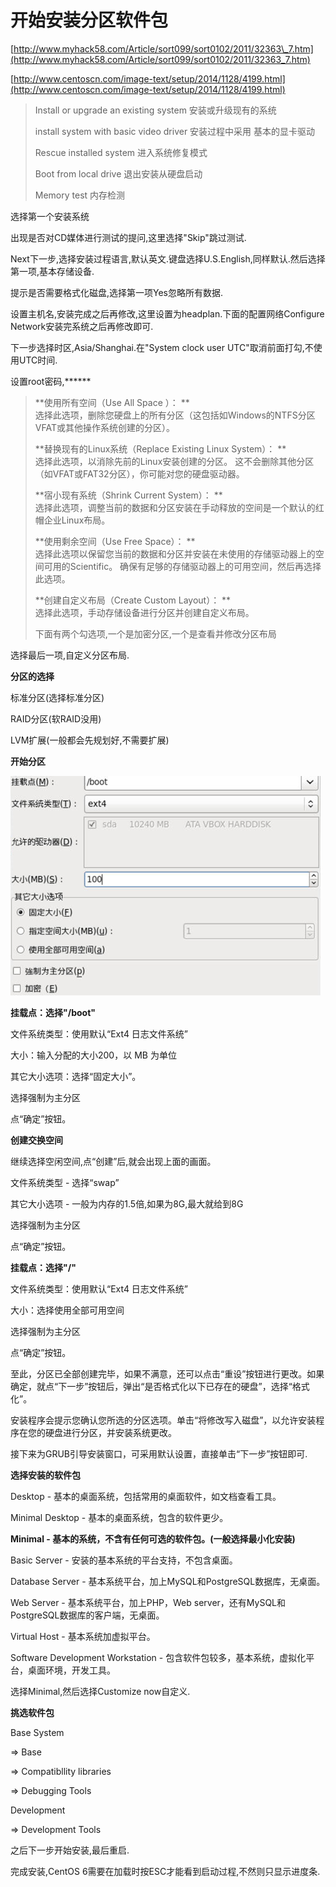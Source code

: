 # 开始安装分区软件包

[http://www.myhack58.com/Article/sort099/sort0102/2011/32363\_7.htm](http://www.myhack58.com/Article/sort099/sort0102/2011/32363_7.htm)

[http://www.centoscn.com/image-text/setup/2014/1128/4199.html](http://www.centoscn.com/image-text/setup/2014/1128/4199.html)

> Install or upgrade an existing system 安装或升级现有的系统
>
> install system with basic video driver 安装过程中采用 基本的显卡驱动
>
> Rescue installed system 进入系统修复模式
>
> Boot from local drive 退出安装从硬盘启动
>
> Memory test 内存检测

选择第一个安装系统

出现是否对CD媒体进行测试的提问,这里选择"Skip"跳过测试.

Next下一步,选择安装过程语言,默认英文.键盘选择U.S.English,同样默认.然后选择第一项,基本存储设备.

提示是否需要格式化磁盘,选择第一项Yes忽略所有数据.

设置主机名,安装完成之后再修改,这里设置为headplan.下面的配置网络Configure Network安装完系统之后再修改即可.

下一步选择时区,Asia/Shanghai.在"System clock user UTC"取消前面打勾,不使用UTC时间.

设置root密码,\*\*\*\*\*\*

> **使用所有空间（Use All Space ）： **  
> 选择此选项，删除您硬盘上的所有分区（这包括如Windows的NTFS分区VFAT或其他操作系统创建的分区）。
>
> **替换现有的Linux系统（Replace Existing Linux System）： **  
> 选择此选项，以消除先前的Linux安装创建的分区。 这不会删除其他分区（如VFAT或FAT32分区），你可能对您的硬盘驱动器。
>
> **宿小现有系统（Shrink Current System）： **  
> 选择此选项，调整当前的数据和分区安装在手动释放的空间是一个默认的红帽企业Linux布局。
>
> **使用剩余空间（Use Free Space）： **  
> 选择此选项以保留您当前的数据和分区并安装在未使用的存储驱动器上的空间可用的Scientific。 确保有足够的存储驱动器上的可用空间，然后再选择此选项。
>
> **创建自定义布局（Create Custom Layout）： **  
> 选择此选项，手动存储设备进行分区并创建自定义布局。
>
> 下面有两个勾选项,一个是加密分区,一个是查看并修改分区布局

选择最后一项,自定义分区布局.

**分区的选择**

标准分区\(选择标准分区\)

RAID分区\(软RAID没用\)

LVM扩展\(一般都会先规划好,不需要扩展\)

**开始分区**

![](/assets/import.png)

**挂载点：选择"/boot"**

文件系统类型：使用默认“Ext4 日志文件系统”

大小：输入分配的大小200，以 MB 为单位

其它大小选项：选择“固定大小”。

选择强制为主分区

点“确定”按钮。

**创建交换空间**

继续选择空闲空间,点“创建”后,就会出现上面的画面。

文件系统类型 - 选择“swap”

其它大小选项 - 一般为内存的1.5倍,如果为8G,最大就给到8G

选择强制为主分区

点“确定”按钮。

**挂载点：选择"/"**

文件系统类型：使用默认“Ext4 日志文件系统”

大小：选择使用全部可用空间

选择强制为主分区

点“确定”按钮。

至此，分区已全部创建完毕，如果不满意，还可以点击“重设”按钮进行更改。如果确定，就点“下一步”按钮后，弹出“是否格式化以下已存在的硬盘”，选择“格式化”。

安装程序会提示您确认您所选的分区选项。单击“将修改写入磁盘”，以允许安装程序在您的硬盘进行分区，并安装系统更改。

接下来为GRUB引导安装窗口，可采用默认设置，直接单击“下一步”按钮即可.

**选择安装的软件包**

Desktop - 基本的桌面系统，包括常用的桌面软件，如文档查看工具。

Minimal Desktop - 基本的桌面系统，包含的软件更少。

**Minimal - 基本的系统，不含有任何可选的软件包。\(一般选择最小化安装\)**

Basic Server - 安装的基本系统的平台支持，不包含桌面。

Database Server - 基本系统平台，加上MySQL和PostgreSQL数据库，无桌面。

Web Server - 基本系统平台，加上PHP，Web server，还有MySQL和PostgreSQL数据库的客户端，无桌面。

Virtual Host - 基本系统加虚拟平台。

Software Development Workstation - 包含软件包较多，基本系统，虚拟化平台，桌面环境，开发工具。

选择Minimal,然后选择Customize now自定义.

**挑选软件包**

Base System

=&gt; Base

=&gt; Compatibllity libraries

=&gt; Debugging Tools

Development

=&gt; Development Tools

之后下一步开始安装,最后重启.

完成安装,CentOS 6需要在加载时按ESC才能看到启动过程,不然则只显示进度条.

